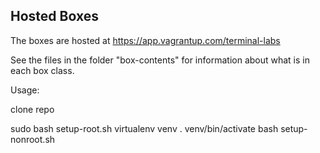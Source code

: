 ## Hosted Boxes

The boxes are hosted at https://app.vagrantup.com/terminal-labs

See the files in the folder "box-contents" for information about what is in each box class.

Usage:

clone repo

sudo bash setup-root.sh
virtualenv venv
. venv/bin/activate
bash setup-nonroot.sh
